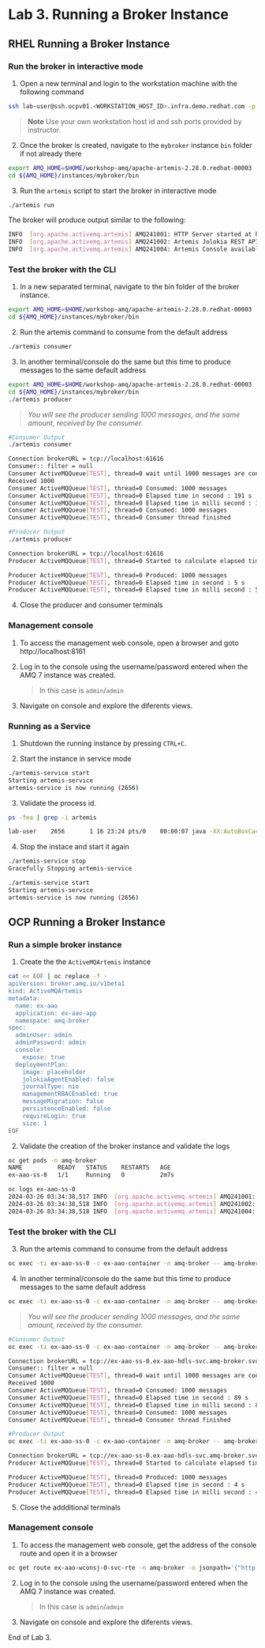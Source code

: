 # Lab 3. Running a Broker Instance

## RHEL Running a Broker Instance

### Run the broker in interactive mode

1. Open a new terminal and login to the workstation machine with the following command

```bash
ssh lab-user@ssh.ocpv01.<WORKSTATION_HOST_ID>.infra.demo.redhat.com -p <CUSTOM-SSH-PORT> -L 8161:127.0.0.1:8161
```
   > **Note**
   > Use your own workstation host id and ssh ports provided by instructor.

2. Once the broker is created, navigate to the `mybroker` instance `bin` folder if not already there

```bash
export AMQ_HOME=$HOME/workshop-amq/apache-artemis-2.28.0.redhat-00003
cd ${AMQ_HOME}/instances/mybroker/bin
```

3. Run the `artemis` script to start the broker in interactive mode

```bash
./artemis run
```

The broker will produce output similar to the following:

```bash
INFO  [org.apache.activemq.artemis] AMQ241001: HTTP Server started at http://localhost:8161
INFO  [org.apache.activemq.artemis] AMQ241002: Artemis Jolokia REST API available at http://localhost:8161/console/jolokia
INFO  [org.apache.activemq.artemis] AMQ241004: Artemis Console available at http://localhost:8161/console
```

### Test the broker with the CLI

1. In a new separated terminal, navigate to the bin folder of the broker instance.

```bash
export AMQ_HOME=$HOME/workshop-amq/apache-artemis-2.28.0.redhat-00003
cd ${AMQ_HOME}/instances/mybroker/bin
```

2. Run the artemis command to consume from the default address

```bash
./artemis consumer
```

3. In another terminal/console do the same but this time to produce messages to the same default address

```bash
export AMQ_HOME=$HOME/workshop-amq/apache-artemis-2.28.0.redhat-00003
cd ${AMQ_HOME}/instances/mybroker/bin
./artemis producer
```

   >  *You will see the producer sending 1000 messages, and the same amount, received by the consumer.*

```bash
#Consumer Output
./artemis consumer

Connection brokerURL = tcp://localhost:61616
Consumer:: filter = null
Consumer ActiveMQQueue[TEST], thread=0 wait until 1000 messages are consumed
Received 1000
Consumer ActiveMQQueue[TEST], thread=0 Consumed: 1000 messages
Consumer ActiveMQQueue[TEST], thread=0 Elapsed time in second : 191 s
Consumer ActiveMQQueue[TEST], thread=0 Elapsed time in milli second : 191408 milli seconds
Consumer ActiveMQQueue[TEST], thread=0 Consumed: 1000 messages
Consumer ActiveMQQueue[TEST], thread=0 Consumer thread finished

#Producer Output
./artemis producer

Connection brokerURL = tcp://localhost:61616
Producer ActiveMQQueue[TEST], thread=0 Started to calculate elapsed time ...

Producer ActiveMQQueue[TEST], thread=0 Produced: 1000 messages
Producer ActiveMQQueue[TEST], thread=0 Elapsed time in second : 5 s
Producer ActiveMQQueue[TEST], thread=0 Elapsed time in milli second : 5947 milli seconds
```

4. Close the producer and consumer terminals

### Management console

1. To access the management web console, open a browser and goto http://localhost:8161

1. Log in to the console using the username/password entered when the AMQ 7 instance was created.

   > In this case is `admin`/`admin`

1. Navigate on console and explore the diferents views.

### Running as a Service

1. Shutdown the running instance by pressing `CTRL+C`.

2. Start the instance in service mode

```bash
./artemis-service start
Starting artemis-service
artemis-service is now running (2656)
```

3. Validate the process id.

```bash
ps -fea | grep -i artemis

lab-user    2656       1 16 23:24 pts/0    00:00:07 java -XX:AutoBoxCacheMax=20000 -XX:+PrintClassHistogram -XX:+UseG1GC -XX:+UseStringDeduplication -Xms512M -Xmx2G -Dhawtio.disableProxy=true -Dhawtio.realm=activemq -Dhawtio.offline=true -Dhawtio.rolePrincipalClasses=org.apache.activemq.artemis.spi.core.security.jaas.RolePrincipal -Dhawtio.http.strictTransportSecurity=max-age=31536000;includeSubDomains;preload -Djolokia.policyLocation=file:/home/lab-user/workshop-amq/apache-artemis-2.28.0.redhat-00003/instances/mybroker/etc/jolokia-access.xml -Dhawtio.role=amq -Djava.security.auth.login.config=/home/lab-user/workshop-amq/apache-artemis-2.28.0.redhat-00003/instances/mybroker/etc/login.config -classpath /home/lab-user/workshop-amq/apache-artemis-2.28.0.redhat-00003/lib/artemis-boot.jar -Dartemis.home=/home/lab-user/workshop-amq/apache-artemis-2.28.0.redhat-00003 -Dartemis.instance=/home/lab-user/workshop-amq/apache-artemis-2.28.0.redhat-00003/instances/mybroker -Djava.library.path=/home/lab-user/workshop-amq/apache-artemis-2.28.0.redhat-00003/bin/lib/linux-x86_64 -Djava.io.tmpdir=/home/lab-user/workshop-amq/apache-artemis-2.28.0.redhat-00003/instances/mybroker/tmp -Ddata.dir=/home/lab-user/workshop-amq/apache-artemis-2.28.0.redhat-00003/instances/mybroker/data -Dartemis.instance.etc=/home/lab-user/workshop-amq/apache-artemis-2.28.0.redhat-00003/instances/mybroker/etc org.apache.activemq.artemis.boot.Artemis run
```

4. Stop the instace and start it again

```bash
./artemis-service stop
Gracefully Stopping artemis-service
```

```bash
./artemis-service start
Starting artemis-service
artemis-service is now running (2656)
```

## OCP Running a Broker Instance

### Run a simple broker instance

1. Create the the `ActiveMQArtemis` instance

```bash
cat << EOF | oc replace -f -
apiVersion: broker.amq.io/v1beta1
kind: ActiveMQArtemis
metadata:
  name: ex-aao
  application: ex-aao-app
  namespace: amq-broker
spec:
  adminUser: admin
  adminPassword: admin
  console:
    expose: true
  deploymentPlan:
    image: placeholder
    jolokiaAgentEnabled: false
    journalType: nio
    managementRBACEnabled: true
    messageMigration: false
    persistenceEnabled: false
    requireLogin: true
    size: 1
EOF
```

2. Validate the creation of the broker instance and validate the logs

```bash
oc get pods -n amq-broker
NAME          READY   STATUS    RESTARTS   AGE
ex-aao-ss-0   1/1     Running   0          2m7s

oc logs ex-aao-ss-0
2024-03-26 03:34:38,517 INFO  [org.apache.activemq.artemis] AMQ241001: HTTP Server started at http://ex-aao-ss-0.ex-aao-hdls-svc.amq-broker.svc.cluster.local:8161
2024-03-26 03:34:38,518 INFO  [org.apache.activemq.artemis] AMQ241002: Artemis Jolokia REST API available at http://ex-aao-ss-0.ex-aao-hdls-svc.amq-broker.svc.cluster.local:8161/console/jolokia
2024-03-26 03:34:38,518 INFO  [org.apache.activemq.artemis] AMQ241004: Artemis Console available at http://ex-aao-ss-0.ex-aao-hdls-svc.amq-broker.svc.cluster.local:8161/console
```

### Test the broker with the CLI

3. Run the artemis command to consume from the default address

```bash
oc exec -ti ex-aao-ss-0 -c ex-aao-container -n amq-broker -- amq-broker/bin/artemis consumer --url tcp://ex-aao-ss-0.ex-aao-hdls-svc.amq-broker.svc.cluster.local:61616 --user admin --password admin
```

4. In another terminal/console do the same but this time to produce messages to the same default address

```bash
oc exec -ti ex-aao-ss-0 -c ex-aao-container -n amq-broker -- amq-broker/bin/artemis producer --url tcp://ex-aao-ss-0.ex-aao-hdls-svc.amq-broker.svc.cluster.local:61616 --user admin --password admin
```

   >  *You will see the producer sending 1000 messages, and the same amount, received by the consumer.*

```bash
#Consumer Output
oc exec -ti ex-aao-ss-0 -c ex-aao-container -n amq-broker -- amq-broker/bin/artemis consumer --url tcp://ex-aao-ss-0.ex-aao-hdls-svc.amq-broker.svc.cluster.local:61616 --user admin --password admin

Connection brokerURL = tcp://ex-aao-ss-0.ex-aao-hdls-svc.amq-broker.svc.cluster.local:61616
Consumer:: filter = null
Consumer ActiveMQQueue[TEST], thread=0 wait until 1000 messages are consumed
Received 1000
Consumer ActiveMQQueue[TEST], thread=0 Consumed: 1000 messages
Consumer ActiveMQQueue[TEST], thread=0 Elapsed time in second : 89 s
Consumer ActiveMQQueue[TEST], thread=0 Elapsed time in milli second : 89621 milli seconds
Consumer ActiveMQQueue[TEST], thread=0 Consumed: 1000 messages
Consumer ActiveMQQueue[TEST], thread=0 Consumer thread finished

#Producer Output
oc exec -ti ex-aao-ss-0 -c ex-aao-container -n amq-broker -- amq-broker/bin/artemis producer --url tcp://ex-aao-ss-0.ex-aao-hdls-svc.amq-broker.svc.cluster.local:61616 --user admin --password admin

Connection brokerURL = tcp://ex-aao-ss-0.ex-aao-hdls-svc.amq-broker.svc.cluster.local:61616
Producer ActiveMQQueue[TEST], thread=0 Started to calculate elapsed time ...

Producer ActiveMQQueue[TEST], thread=0 Produced: 1000 messages
Producer ActiveMQQueue[TEST], thread=0 Elapsed time in second : 4 s
Producer ActiveMQQueue[TEST], thread=0 Elapsed time in milli second : 4157 milli seconds
```

5. Close the addditional terminals

### Management console

1. To access the management web console, get the address of the console route and open it in a browser

```bash
oc get route ex-aao-wconsj-0-svc-rte -n amq-broker -o jsonpath='{"http://"}{.spec.host}{"\n"}'
```

2. Log in to the console using the username/password entered when the AMQ 7 instance was created.

   > In this case is `admin`/`admin`

3. Navigate on console and explore the diferents views.

End of Lab 3.

